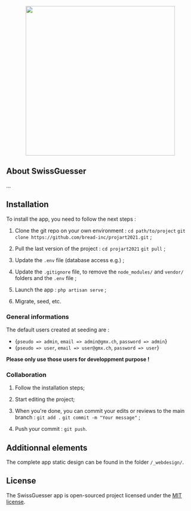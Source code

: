 <p align="center"><img src="https://raw.githubusercontent.com/laravel/art/master/logo-lockup/5%20SVG/2%20CMYK/1%20Full%20Color/laravel-logolockup-cmyk-red.svg" width="400"></p>


## About SwissGuesser

...


## Installation

To install the app, you need to follow the next steps : 

1. Clone the git repo on your own environment : `cd path/to/project` `git clone https://github.com/bread-inc/projart2021.git` ;

2. Pull the last version of the project : `cd projart2021` `git pull` ;

3. Update the `.env` file (database access e.g.) ;

4. Update the `.gitignore` file, to remove the `node_modules/` and `vendor/` folders and the `.env` file ;

4. Launch the app : `php artisan serve` ;

5. Migrate, seed, etc.

### General informations

The default users created at seeding are :

- {`pseudo => admin`, `email => admin@gmx.ch`, `password => admin`}
- {`pseudo => user`, `email => user@gmx.ch`, `password => user`}

**Please only use those users for developpment purpose !**

### Collaboration

1. Follow the installation steps;

2. Start editing the project;

3. When you're done, you can commit your edits or reviews to the main branch : `git add .` `git commit -m "Your message"` ;

4. Push your commit : `git push`.

## Additionnal elements

The complete app static design can be found in the folder `/_webdesign/`.

## License

The SwissGuesser app is open-sourced project licensed under the [MIT license](https://opensource.org/licenses/MIT).